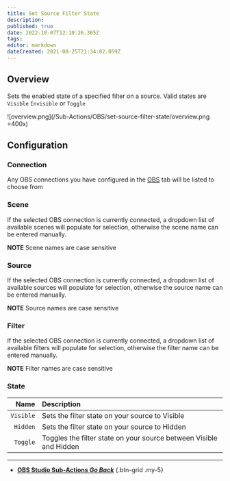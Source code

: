 ```yaml
---
title: Set Source Filter State
description: 
published: true
date: 2022-10-07T12:10:26.365Z
tags: 
editor: markdown
dateCreated: 2021-08-25T21:34:02.059Z
---
```


## Overview
Sets the enabled state of a specified filter on a source. Valid states are `Visible` `Invisible` or `Toggle`

![overview.png](/Sub-Actions/OBS/set-source-filter-state/overview.png =400x)

## Configuration
### Connection
Any OBS connections you have configured in the [OBS](/OBS) tab will be listed to choose from

### Scene
If the selected OBS connection is currently connected, a dropdown list of available scenes will populate for selection, otherwise the scene name can be entered manually.

**NOTE** Scene names are case sensitive 

### Source
If the selected OBS connection is currently connected, a dropdown list of available sources will populate for selection, otherwise the source name can be entered manually.

**NOTE** Source names are case sensitive

### Filter
If the selected OBS connection is currently connected, a dropdown list of available filters will populate for selection, otherwise the filter name can be entered manually.

**NOTE** Filter names are case sensitive

### State
Name | Description
---:|:---
`Visible` | Sets the filter state on your source to Visible
`Hidden` | Sets the filter state on your source to Hidden
`Toggle` | Toggles the filter state on your source between Visible and Hidden

---

- [<i class="mdi mdi-chevron-left"></i> **OBS Studio Sub-Actions *Go Back***](/en/Sub-Actions/OBS)
{.btn-grid .my-5}
